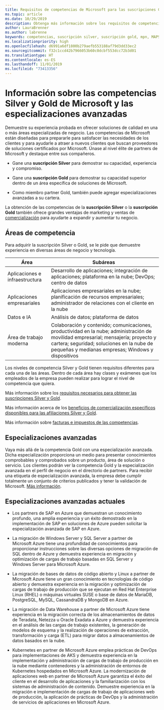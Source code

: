 ```yaml
---
title: Requisitos de competencias de Microsoft para las suscripciones Gold y Silver | Centro de partners
ms.topic: article
ms.date: 10/29/2019
description: Obtenga más información sobre los requisitos de competencias para conseguir los niveles de suscripción Silver y Gold.
author: LauraBrenner
ms.author: labrenne
keywords: competencias, suscripción silver, suscripción gold, mpn, MAPS, competencia, Microsoft Partner Network, suscripción a la red, especializaciones avanzadas
ms.localizationpriority: high
ms.openlocfilehash: d6991a6df1800b279aefb553188af79d3dd33ec2
ms.sourcegitcommit: f32c1ccd42b7966053b60c0dcbf553dcc72b3d01
ms.translationtype: HT
ms.contentlocale: es-ES
ms.lasthandoff: 11/01/2019
ms.locfileid: "73413356"
---
```

# <a name="information-about-microsoft-silver-and-gold-competencies-and-advanced-specializations"></a>Información sobre las competencias Silver y Gold de Microsoft y las especializaciones avanzadas


Demuestre su experiencia probada en ofrecer soluciones de calidad en una o más áreas especializadas de negocio. Las competencias de Microsoft están diseñadas para prepararle para satisfacer las necesidades de los clientes y para ayudarle a atraer a nuevos clientes que buscan proveedores de soluciones certificados por Microsoft. Únase al nivel élite de partners de Microsoft y destaque entre sus compañeros.

- Gane una **suscripción Silver** para demostrar su capacidad, experiencia y compromiso.

- Gane una **suscripción Gold** para demostrar su capacidad superior dentro de un área específica de soluciones de Microsoft.

- Como miembro partner Gold, también puede agregar especializaciones avanzadas a su cartera.

La obtención de las competencias de la **suscripción Silver** o la **suscripción Gold** también ofrece grandes ventajas de marketing y ventas de [comercialización](mpn-learn-about-go-to-market-benefits.md) para ayudarte a expandir y aumentar tu negocio.

## <a name="competency-areas"></a>Áreas de competencia

Para adquirir la suscripción Silver o Gold, se le pide que demuestre experiencia en diversas áreas de negocio y tecnología.

|**Área**            |**Subáreas**                    |
|--------------------|--------------------------------|
|Aplicaciones e infraestructura|Desarrollo de aplicaciones; integración de aplicaciones; plataforma en la nube; DevOps; centro de datos|
|Aplicaciones empresariales |Aplicaciones empresariales en la nube; planificación de recursos empresariales; administrador de relaciones con el cliente en la nube|
|Datos e IA|Análisis de datos; plataforma de datos|
|Área de trabajo moderna| Colaboración y contenido; comunicaciones, productividad en la nube; administración de movilidad empresarial; mensajería; proyecto y cartera; seguridad; soluciones en la nube de pequeñas y medianas empresas; Windows y dispositivos|

Los niveles de competencia Silver y Gold tienen requisitos diferentes para cada una de las áreas. Dentro de cada área hay clases y exámenes que los empleados de la empresa pueden realizar para lograr el nivel de competencia que quiera.


Más información sobre los [requisitos necesarios para obtener las suscripciones Silver y Gold](https://partner.microsoft.com/membership/competencies).

Más información acerca de los [beneficios de comercialización específicos disponibles para las afiliaciones Silver y Gold](mpn-learn-about-go-to-market-benefits.md). 

Más información sobre [facturas e impuestos de las competencias](mpn-view-print-maps-invoice.md).

## <a name="advanced-specializations"></a>Especializaciones avanzadas

Vaya más allá de la competencia Gold con una especialización avanzada. Dicha especialización proporciona un medio para presentar conocimientos comprobables y comprobados sobre un producto, área de solución o servicio. Los clientes podrán ver la competencia Gold y la especialización avanzada en el perfil de negocio en el directorio de partners. Para recibir una etiqueta de especialización avanzada, la empresa debe cumplir totalmente un conjunto de criterios publicados y tener la validación de Microsoft. [Más información](https://partner.microsoft.com/membership/competencies#tab-content-2). 

## <a name="the-current-advanced-specializations"></a>Especializaciones avanzadas actuales

- Los partners de SAP en Azure que demuestran un conocimiento profundo, una amplia experiencia y un éxito demostrado en la implementación de SAP en soluciones de Azure pueden solicitar la especialización avanzada de SAP en Azure.

- La migración de Windows Server y SQL Server a partner de Microsoft Azure tiene una profundidad de conocimientos para proporcionar instrucciones sobre las diversas opciones de migración de SQL dentro de Azure y demuestra experiencia en migración y optimización de cargas de trabajo basadas en SQL Server y Windows Server para Microsoft Azure. 

- La migración de bases de datos de código abierto y Linux a partner de Microsoft Azure tiene un gran conocimiento en tecnologías de código abierto y demuestra experiencia en la migración y optimización de cargas de trabajo de producción que se ejecutan en Red Hat Enterprise Linux (RHEL) o máquinas virtuales SUSE o base de datos de MariaDB, PostgreSQL, MySQL, CassandraDB y MongoDB en Azure.

- La migración de Data Warehouse a partner de Microsoft Azure tiene experiencia en la migración correcta de los almacenamientos de datos de Teradata, Netezza u Oracle Exadata a Azure y demuestra experiencia en el análisis de las cargas de trabajo existentes, la generación de modelos de esquema y la realización de operaciones de extracción, transformación y carga (ETL) para migrar datos a almacenamientos de datos basados en la nube.

- Kubernetes en partner de Microsoft Azure emplea prácticas de DevOps para implementaciones de AKS y demuestra experiencia en la implementación y administración de cargas de trabajo de producción en la nube mediante contenedores y la administración de entornos de Kubernetes hospedados en Microsoft Azure.
La modernización de aplicaciones web en partner de Microsoft Azure garantiza el éxito del cliente en el desarrollo de aplicaciones y la familiarización con los sistemas de administración de contenido. Demuestre experiencia en la migración e implementación de cargas de trabajo de aplicaciones web de producción, la aplicación de prácticas de DevOps y la administración de servicios de aplicaciones en Microsoft Azure.
